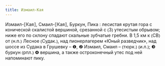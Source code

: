 ```yaml
---
title: Измаил-Кая
---
```


Измаил-⟦Кая⟧, Смаил-⟦Кая⟧, Буркун, Пика
: лесистая крутая гора с конической скалистой вершиной, срезанной с ⦅З⦆ утесистым обрывом; ниже его по склону спадают скальные зубчатые гребни. В 1,5 км к ⦅СВ⦆ от ⦅н.п.⦆ Лесное ⦅Судак.⦆, над пионерлагерем «Юный разведчик», над шоссе из Судака в Грушевку – ❶, ❷ Измаил, Смаил – ⦅тюрк.⦆ ⦅и.л.⦆; ❸ буркун ⦅рпл.⦆ ❹ вершина, а также остроконечный утес под ней напоминают пику.

